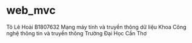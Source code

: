 # web_mvc
Tô Lê Hoài B1807632
Mạng máy tính và truyền thông dữ liệu
Khoa Công nghệ thông tin và truyền thông
Trường Đại Học Cần Thơ
